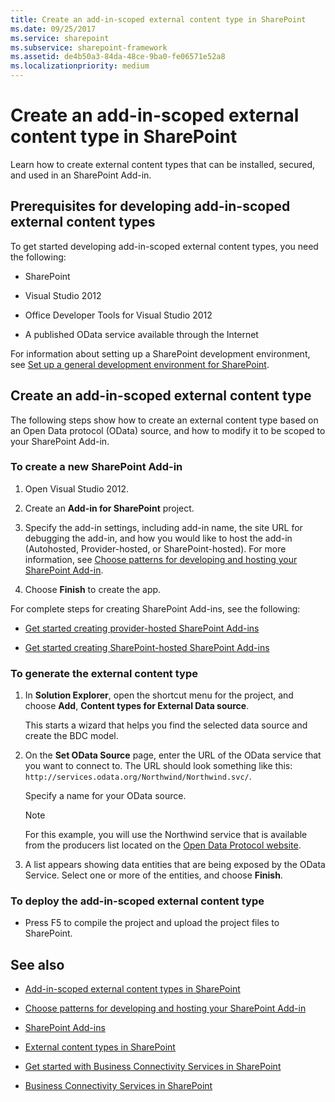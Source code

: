 ```yaml
---
title: Create an add-in-scoped external content type in SharePoint
ms.date: 09/25/2017
ms.service: sharepoint
ms.subservice: sharepoint-framework
ms.assetid: de4b50a3-84da-48ce-9ba0-fe06571e52a8
ms.localizationpriority: medium
---
```



# Create an add-in-scoped external content type in SharePoint

Learn how to create external content types that can be installed, secured, and used in an SharePoint Add-in.

## Prerequisites for developing add-in-scoped external content types
<a name="bkmk_Prerequisites"> </a>

To get started developing add-in-scoped external content types, you need the following:
  
    
    

- SharePoint
    
  
- Visual Studio 2012
    
  
- Office Developer Tools for Visual Studio 2012
    
  
- A published OData service available through the Internet
    
  
For information about setting up a SharePoint development environment, see  [Set up a general development environment for SharePoint](set-up-a-general-development-environment-for-sharepoint.md).
  
    
    

## Create an add-in-scoped external content type
<a name="bkmk_CreateECT"> </a>

The following steps show how to create an external content type based on an Open Data protocol (OData) source, and how to modify it to be scoped to your SharePoint Add-in.
  
    
    

### To create a new SharePoint Add-in


1. Open Visual Studio 2012.
    
  
2. Create an **Add-in for SharePoint** project.
    
  
3. Specify the add-in settings, including add-in name, the site URL for debugging the add-in, and how you would like to host the add-in (Autohosted, Provider-hosted, or SharePoint-hosted). For more information, see  [Choose patterns for developing and hosting your SharePoint Add-in](https://msdn.microsoft.com/library/05ce5435-0a03-4ddc-976b-c33b08d03457%28Office.15%29.aspx).
    
  
4. Choose **Finish** to create the app.
    
  
For complete steps for creating SharePoint Add-ins, see the following:
  
    
    

-  [Get started creating provider-hosted SharePoint Add-ins](https://msdn.microsoft.com/library/3038dd73-41ee-436f-8c78-ef8e6869bf7b%28Office.15%29.aspx)
         
  
-  [Get started creating SharePoint-hosted SharePoint Add-ins](https://msdn.microsoft.com/library/1b992485-6efe-4ea4-a18c-221689b0b66f%28Office.15%29.aspx)
    
  

### To generate the external content type


1. In **Solution Explorer**, open the shortcut menu for the project, and choose **Add**, **Content types for External Data source**.
    
    This starts a wizard that helps you find the selected data source and create the BDC model.
    
  
2. On the **Set OData Source** page, enter the URL of the OData service that you want to connect to. The URL should look something like this: `http://services.odata.org/Northwind/Northwind.svc/`.
    
    Specify a name for your OData source.
    
    > [!NOTE]
    > For this example, you will use the Northwind service that is available from the producers list located on the  [Open Data Protocol website](http://www.odata.org). 

3. A list appears showing data entities that are being exposed by the OData Service. Select one or more of the entities, and choose **Finish**.
    
  

### To deploy the add-in-scoped external content type


- Press F5 to compile the project and upload the project files to SharePoint.
    
  

## See also
<a name="bk_addresources"> </a>


-  [Add-in-scoped external content types in SharePoint](add-in-scoped-external-content-types-in-sharepoint.md)
    
  
-  [Choose patterns for developing and hosting your SharePoint Add-in](https://msdn.microsoft.com/library/05ce5435-0a03-4ddc-976b-c33b08d03457%28Office.15%29.aspx)
    
  
-  [SharePoint Add-ins](https://msdn.microsoft.com/library/cd1eda9e-8e54-4223-93a9-a6ea0d18df70%28Office.15%29.aspx)
    
  
-  [External content types in SharePoint](external-content-types-in-sharepoint.md)
    
  
-  [Get started with Business Connectivity Services in SharePoint](get-started-with-business-connectivity-services-in-sharepoint.md)
    
  
-  [Business Connectivity Services in SharePoint](business-connectivity-services-in-sharepoint.md)
    
  



